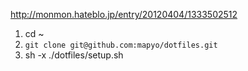 http://monmon.hateblo.jp/entry/20120404/1333502512

1. cd ~
1. `git clone git@github.com:mapyo/dotfiles.git`
1. sh -x ./dotfiles/setup.sh
